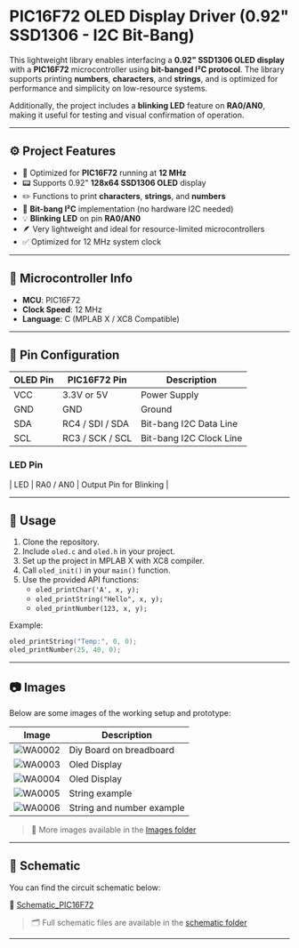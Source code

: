 # PIC16F72 OLED Display Driver (0.92" SSD1306 - I2C Bit-Bang)

This lightweight library enables interfacing a **0.92" SSD1306 OLED display** with a **PIC16F72** microcontroller using **bit-banged I²C protocol**. The library supports printing **numbers**, **characters**, and **strings**, and is optimized for performance and simplicity on low-resource systems.

Additionally, the project includes a **blinking LED** feature on **RA0/AN0**, making it useful for testing and visual confirmation of operation.

---

## ⚙️ Project Features

- 🧠 Optimized for **PIC16F72** running at **12 MHz**
- 📟 Supports 0.92" **128x64 SSD1306 OLED** display
- ✏️ Functions to print **characters**, **strings**, and **numbers**
- 🧵 **Bit-bang I²C** implementation (no hardware I2C needed)
- 💡 **Blinking LED** on pin **RA0/AN0**
- 🪶 Very lightweight and ideal for resource-limited microcontrollers
- ✅ Optimized for 12 MHz system clock
---

## 🧠 Microcontroller Info

- **MCU**: PIC16F72
- **Clock Speed**: 12 MHz
- **Language**: C (MPLAB X / XC8 Compatible)

---

## 🔌 Pin Configuration

| OLED Pin | PIC16F72 Pin         | Description             |
|----------|----------------------|-------------------------|
| VCC      | 3.3V or 5V           | Power Supply            |
| GND      | GND                  | Ground                  |
| SDA      | RC4 / SDI / SDA      | Bit-bang I2C Data Line  |
| SCL      | RC3 / SCK / SCL      | Bit-bang I2C Clock Line |

### LED Pin

| LED      | RA0 / AN0            | Output Pin for Blinking |

---

## 🧪 Usage

1. Clone the repository.
2. Include `oled.c` and `oled.h` in your project.
3. Set up the project in MPLAB X with XC8 compiler.
4. Call `oled_init()` in your `main()` function.
5. Use the provided API functions:
   - `oled_printChar('A', x, y);`
   - `oled_printString("Hello", x, y);`
   - `oled_printNumber(123, x, y);`

Example:
```c
oled_printString("Temp:", 0, 0);
oled_printNumber(25, 40, 0);
```

---

## 📷 Images

Below are some images of the working setup and prototype:

| Image | Description |
|-------|-------------|
| ![WA0002](https://github.com/DRIFTYY777/PIC16F72-with-oled-display/blob/main/images/WA0002.jpg) | Diy Board on breadboard |
| ![WA0003](https://github.com/DRIFTYY777/PIC16F72-with-oled-display/blob/main/images/WA0003.jpg) | Oled Display |
| ![WA0004](https://github.com/DRIFTYY777/PIC16F72-with-oled-display/blob/main/images/WA0004.jpg) | Oled Display |
| ![WA0005](https://github.com/DRIFTYY777/PIC16F72-with-oled-display/blob/main/images/WA0005.jpg) | String example |
| ![WA0006](https://github.com/DRIFTYY777/PIC16F72-with-oled-display/blob/main/images/WA0006.jpg) | String and number example |

> 🔗 More images available in the [Images folder](https://github.com/DRIFTYY777/WS2812B-ATmega8A/tree/main/images)

---

## 📐 Schematic

You can find the circuit schematic below:

📄 [Schematic_PIC16F72](https://github.com/DRIFTYY777/PIC16F72-with-oled-display/blob/main/schematic/Schematic_PIC16F72.png)

> 🗂 Full schematic files are available in the [schematic folder](https://github.com/DRIFTYY777/PIC16F72-with-oled-display/tree/main/schematic)

---




